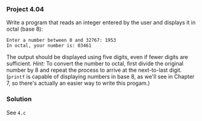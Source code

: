 ### Project 4.04
Write a program that reads an integer entered by the user and displays it in octal (base 8):
```
Enter a number between 0 and 32767: 1953
In octal, your number is: 03461
```
The output should be displayed using five digits, even if fewer digits are sufficient. *Hint:* To convert the number to octal, first divide the original number by 8 and repeat the process to arrive at the next-to-last digit. (`printf` is capable of displaying numbers in base 8, as we'll see in Chapter 7, so there's actually an easier way to write this progam.)

### Solution
See `4.c`
